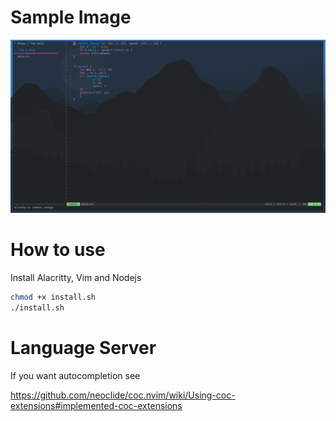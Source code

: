 # Sample Image
![](SampleImage.png)

# How to use
Install Alacritty, Vim and Nodejs
```sh
chmod +x install.sh
./install.sh
```
# Language Server
If you want autocompletion see

https://github.com/neoclide/coc.nvim/wiki/Using-coc-extensions#implemented-coc-extensions
